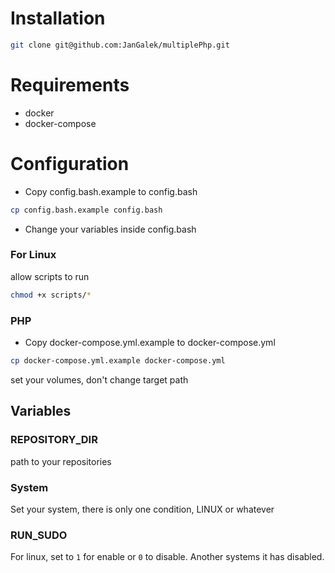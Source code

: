# Installation

```bash
git clone git@github.com:JanGalek/multiplePhp.git
```

# Requirements

- docker
- docker-compose

# Configuration

- Copy config.bash.example to config.bash

```bash
cp config.bash.example config.bash
```

- Change your variables inside config.bash

### For Linux
allow scripts to run

```bash
chmod +x scripts/*
```

### PHP 
- Copy docker-compose.yml.example to docker-compose.yml

```bash
cp docker-compose.yml.example docker-compose.yml
```

set your volumes, don't change target path 

## Variables

### REPOSITORY_DIR
path to your repositories

### System
Set your system, there is only one condition, LINUX or whatever

### RUN_SUDO
For linux, set to `1` for enable or `0` to disable.
Another systems it has disabled.

